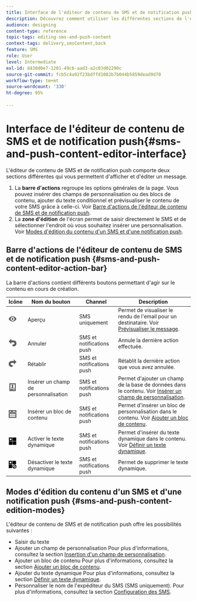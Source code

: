 ```yaml
---
title: Interface de l'éditeur de contenu de SMS et de notification push
description: Découvrez comment utiliser les différentes sections de l'éditeur pour modifier le contenu de vos SMS et notifications push.
audience: designing
content-type: reference
topic-tags: editing-sms-and-push-content
context-tags: delivery,smsContent,back
feature: SMS
role: User
level: Intermediate
exl-id: d430d0e7-1201-49c6-aad3-a2c03d02290c
source-git-commit: fcb5c4a92f23bdffd1082b7b044b5859dead9d70
workflow-type: tm+mt
source-wordcount: '330'
ht-degree: 95%

---
```


# Interface de l&#39;éditeur de contenu de SMS et de notification push{#sms-and-push-content-editor-interface}

L&#39;éditeur de contenu de SMS et de notification push comporte deux sections différentes qui vous permettent d&#39;afficher et d&#39;éditer un message.

1. La **barre d&#39;actions** regroupe les options générales de la page. Vous pouvez insérer des champs de personnalisation ou des blocs de contenu, ajouter du texte conditionnel et prévisualiser le contenu de votre SMS grâce à celle-ci. Voir [Barre d&#39;actions de l&#39;éditeur de contenu de SMS et de notification push](#sms-and-push-content-editor-action-bar).
1. La **zone d&#39;édition** de l&#39;écran permet de saisir directement le SMS et de sélectionner l&#39;endroit où vous souhaitez insérer une personnalisation. Voir [Modes d&#39;édition du contenu d&#39;un SMS et d&#39;une notification push](#sms-and-push-content-edition-modes).

## Barre d&#39;actions de l&#39;éditeur de contenu de SMS et de notification push     {#sms-and-push-content-editor-action-bar}

La barre d&#39;actions contient différents boutons permettant d&#39;agir sur le contenu en cours de création.

<table> 
 <thead> 
  <tr> 
   <th> Icône<br /> </th> 
   <th> Nom du bouton<br /> </th> 
   <th> Channel<br /> </th> 
   <th> Description<br /> </th> 
  </tr> 
 </thead> 
 <tbody> 
  <tr> 
   <td> <img height="21px" src="assets/viewon_darkgrey-24px.png" /> <br /> </td> 
   <td> <span class="uicontrol">Aperçu</span> <br /> </td> 
   <td> SMS uniquement<br /> </td> 
   <td> Permet de visualiser le rendu de l'email pour un destinataire. Voir <a href="../../sending/using/previewing-messages.md">Prévisualiser le message</a>.<br /> </td> 
  </tr> 
  <tr> 
   <td> <img height="21px" src="assets/undo_darkgrey-24px.png" /> <br /> </td> 
   <td> <span class="uicontrol">Annuler</span> <br /> </td> 
   <td> SMS et notifications push<br /> </td> 
   <td> Annule la dernière action effectuée.<br /> </td> 
  </tr> 
  <tr> 
   <td> <img height="21px" src="assets/redo_darkgrey-24px.png" /> <br /> </td> 
   <td> <span class="uicontrol">Rétablir</span> <br /> </td> 
   <td> SMS et notifications push<br /> </td> 
   <td> Rétablit la dernière action que vous avez annulée.<br /> </td> 
  </tr> 
  <tr> 
   <td> <img height="21px" src="assets/personalization_field_darkgrey-24px.png" /> <br /> </td> 
   <td> <span class="uicontrol">Insérer un champ de personnalisation</span> <br /> </td> 
   <td> SMS et notifications push<br /> </td> 
   <td> Permet d'ajouter un champ de la base de données dans le contenu. Voir <a href="../../designing/using/personalization.md#inserting-a-personalization-field" target="_blank">Insérer un champ de personnalisation</a>.<br /> </td> 
  </tr> 
  <tr> 
   <td> <img height="21px" src="assets/personalization_block_darkgrey-24px.png" /> <br /> </td> 
   <td> <span class="uicontrol">Insérer un bloc de contenu</span> <br /> </td> 
   <td> SMS et notifications push<br /> </td> 
   <td> Permet d'insérer un bloc de personnalisation dans le contenu. Voir <a href="../../designing/using/personalization.md#adding-a-content-block" target="_blank">Ajouter un bloc de contenu</a>.<br /> </td> 
  </tr> 
  <tr> 
   <td> <img height="21px" src="assets/dynamiccontent_24px.png" /> <br /> </td> 
   <td> <span class="uicontrol">Activer le texte dynamique</span> <br /> </td> 
   <td> SMS et notifications push<br /> </td> 
   <td> Permet d'insérer du texte dynamique dans le contenu. Voir <a href="../../channels/using/defining-dynamic-text.md" target="_blank">Définir un texte dynamique</a>.<br /> </td> 
  </tr> 
  <tr> 
   <td> <img height="21px" src="assets/dynamiccontentdisable_24px.png" /> <br /> </td> 
   <td> <span class="uicontrol">Désactiver le texte dynamique</span> <br /> </td> 
   <td> SMS et notifications push<br /> </td> 
   <td> Permet de supprimer le texte dynamique.<br /> </td> 
  </tr> 
 </tbody> 
</table>

## Modes d&#39;édition du contenu d&#39;un SMS et d&#39;une notification push {#sms-and-push-content-edition-modes}

L&#39;éditeur de contenu de SMS et de notification push offre les possibilités suivantes :

* Saisir du texte
* Ajouter un champ de personnalisation Pour plus d&#39;informations, consultez la section [Insertion d&#39;un champ de personnalisation](../../designing/using/personalization.md#inserting-a-personalization-field).
* Ajouter un bloc de contenu Pour plus d&#39;informations, consultez la section [Ajouter un bloc de contenu](../../designing/using/personalization.md#adding-a-content-block).
* Ajouter du texte dynamique Pour plus d&#39;informations, consultez la section [Définir un texte dynamique](../../channels/using/defining-dynamic-text.md).
* Personnaliser le nom de l&#39;expéditeur du SMS (SMS uniquement). Pour plus d&#39;informations, consultez la section [Configuration des SMS](../../administration/using/configuring-sms-channel.md#configuring-sms-properties).
